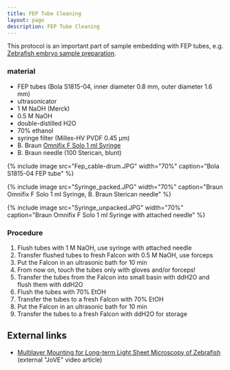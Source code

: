 ```yaml
---
title: FEP Tube Cleaning
layout: page
description: FEP Tube Cleaning
---
```

This protocol is an important part of sample embedding with FEP tubes, e.g. [Zebrafish embryo sample preparation](Zebrafish_embryo_sample_preparation).
### material

  - FEP tubes (Bola S1815-04, inner diameter 0.8 mm, outer diameter 1.6 mm)
  - ultrasonicator
  - 1 M NaOH (Merck)
  - 0.5 M NaOH
  - double-distilled H2O
  - 70% ethanol
  - syringe filter (Millex-HV PVDF 0.45 µm)
  - B. Braun [Omnifix F Solo 1 ml Syringe](https://www.bbraun.com/en/products/b/omnifix-f-solo.html)
  - B. Braun needle (100 Sterican, blunt)

{% include image src="Fep_cable-drum.JPG" width="70%" caption="Bola S1815-04 FEP tube" %}

{% include image src="Syringe_packed.JPG" width="70%" caption="Braun Omnifix F Solo 1 ml Syringe, B. Braun Sterican needle" %}

{% include image src="Syringe_unpacked.JPG" width="70%" caption="Braun Omnifix F Solo 1 ml Syringe with attached needle" %}

### Procedure

1.  Flush tubes with 1 M NaOH, use syringe with attached needle
2.  Transfer flushed tubes to fresh Falcon with 0.5 M NaOH, use forceps
3.  Put the Falcon in an ultrasonic bath for 10 min
4.  From now on, touch the tubes only with gloves and/or forceps!
5.  Transfer the tubes from the Falcon into small basin with ddH2O and flush them with ddH2O
6.  Flush the tubes with 70% EtOH
7.  Transfer the tubes to a fresh Falcon with 70% EtOH
8.  Put the Falcon in an ultrasonic bath for 10 min
9.  Transfer the tubes to a fresh Falcon with ddH2O for storage

## External links

  - [Multilayer Mounting for Long-term Light Sheet Microscopy of Zebrafish](https://www.jove.com/t/51119/multilayer-mounting-for-long-term-light-sheet-microscopy-of-zebrafish) (external "JoVE" video article)
